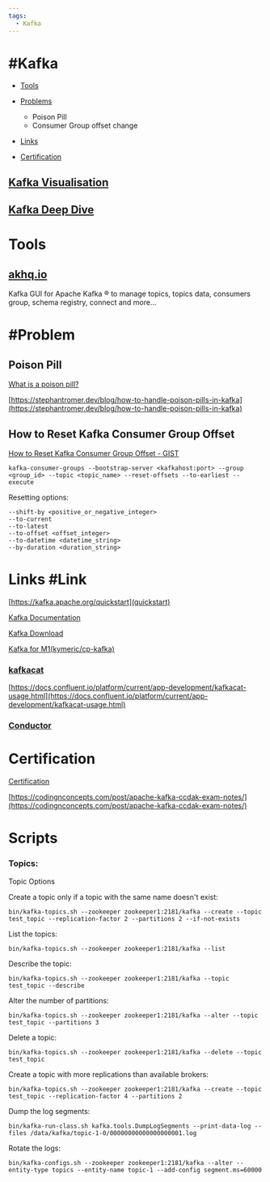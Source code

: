 ```yaml
---
tags:
  - Kafka
---
```



# #Kafka

- [Tools](https://github.com/andrzejsydor/knowledge/blob/main/Kafka.md#tools)

- [Problems](https://github.com/andrzejsydor/knowledge/blob/main/Kafka.md#problems)
  - Poison Pill
  - Consumer Group offset change

- [Links](https://github.com/andrzejsydor/knowledge/blob/main/Kafka.md#links-link)

- [Certification](https://github.com/andrzejsydor/knowledge/blob/main/Kafka.md#certification)

## [Kafka Visualisation](https://softwaremill.com/kafka-visualisation/)

## [Kafka Deep Dive](https://lucid.app/lucidchart/5580e561-c75f-495d-b480-e303a74d84e1/view)


# Tools

## [akhq.io](https://akhq.io/docs/#installation)

Kafka GUI for Apache Kafka ® to manage topics, topics data, consumers group, schema registry, connect and more...

# #Problem

## Poison Pill

[What is a poison pill?](https://www.confluent.io/blog/spring-kafka-can-your-kafka-consumers-handle-a-poison-pill/#poison-pill)


[https://stephantromer.dev/blog/how-to-handle-poison-pills-in-kafka](https://stephantromer.dev/blog/how-to-handle-poison-pills-in-kafka)


## How to Reset Kafka Consumer Group Offset

[How to Reset Kafka Consumer Group Offset - GIST](https://gist.github.com/marwei/cd40657c481f94ebe273ecc16601674b)

```
kafka-consumer-groups --bootstrap-server <kafkahost:port> --group <group_id> --topic <topic_name> --reset-offsets --to-earliest --execute
```

Resetting options:
```
--shift-by <positive_or_negative_integer>
--to-current
--to-latest
--to-offset <offset_integer>
--to-datetime <datetime_string>
--by-duration <duration_string>
```

# Links #Link 

[https://kafka.apache.org/quickstart](quickstart)

[Kafka Documentation](https://kafka.apache.org/documentation/)

[Kafka Download](https://kafka.apache.org/downloads)

[Kafka for M1(kymeric/cp-kafka)](https://hub.docker.com/r/kymeric/cp-kafka)


### [kafkacat](https://github.com/edenhill/kcat)

[https://docs.confluent.io/platform/current/app-development/kafkacat-usage.html](https://docs.confluent.io/platform/current/app-development/kafkacat-usage.html)

### [Conductor](https://www.conduktor.io/)

# Certification

[Certification](https://www.confluent.io/certification/)

[https://codingnconcepts.com/post/apache-kafka-ccdak-exam-notes/](https://codingnconcepts.com/post/apache-kafka-ccdak-exam-notes/)


# Scripts

### Topics:


Topic Options


Create a topic only if a topic with the same name doesn't exist: 

	bin/kafka-topics.sh --zookeeper zookeeper1:2181/kafka --create --topic test_topic --replication-factor 2 --partitions 2 --if-not-exists

List the topics: 

	bin/kafka-topics.sh --zookeeper zookeeper1:2181/kafka --list

Describe the topic: 

	bin/kafka-topics.sh --zookeeper zookeeper1:2181/kafka --topic test_topic --describe

Alter the number of partitions: 

	bin/kafka-topics.sh --zookeeper zookeeper1:2181/kafka --alter --topic test_topic --partitions 3

Delete a topic: 

	bin/kafka-topics.sh --zookeeper zookeeper1:2181/kafka --delete --topic test_topic

Create a topic with more replications than available brokers: 

	bin/kafka-topics.sh --zookeeper zookeeper1:2181/kafka --create --topic test_topic --replication-factor 4 --partitions 2

Dump the log segments: 

	bin/kafka-run-class.sh kafka.tools.DumpLogSegments --print-data-log --files /data/kafka/topic-1-0/00000000000000000001.log

Rotate the logs: 

	bin/kafka-configs.sh --zookeeper zookeeper1:2181/kafka --alter --entity-type topics --entity-name topic-1 --add-config segment.ms=60000

